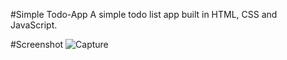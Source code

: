 #Simple Todo-App
A simple todo list app built in HTML, CSS and JavaScript.





#Screenshot
![Capture](https://user-images.githubusercontent.com/68221536/99372083-2513c900-28d9-11eb-8feb-ecdaf15b7bf9.PNG)
